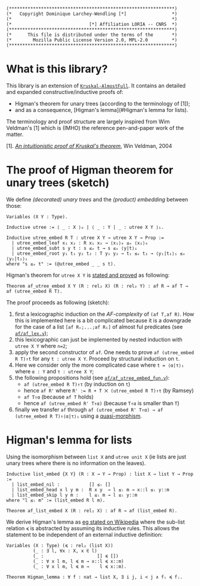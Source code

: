 ```
(**************************************************************)
(*   Copyright Dominique Larchey-Wendling [*]                 *)
(*                                                            *)
(*                             [*] Affiliation LORIA -- CNRS  *)
(**************************************************************)
(*      This file is distributed under the terms of the       *)
(*        Mozilla Public License Version 2.0, MPL-2.0         *)
(**************************************************************)
```

# What is this library?

This library is an extension of [`Kruskal-AlmostFull`](https://github.com/DmxLarchey/Kruskal-AlmostFull).
It contains an detailed and expanded constructive/inductive proofs of:
- Higman's theorem for unary trees (according to the terminology of \[1\]);
- and as a consequence, [Higman's lemma](#Higman's lemma for lists).

The terminology and proof structure are largely inspired from Wim Veldman's \[1\] 
which is (IMHO) the reference pen-and-paper work of the matter.

\[1\]. [_An intuitionistic proof of Kruskal's theorem_](https://link.springer.com/article/10.1007/s00153-003-0207-x), Win Veldman, 2004

# The proof of Higman theorem for unary trees (sketch)

We define _(decorated) unary trees_ and the _(product) embedding_ between those:
```coq
Variables (X Y : Type).

Inductive utree := ⟨ _ : X ⟩₀ | ⟨ _ : Y | _ : utree X Y ⟩₁.
  
Inductive utree_embed R T : utree X Y → utree X Y → Prop :=
  | utree_embed_leaf x₁ x₂ : R x₁ x₂ → ⟨x₁⟩₀ ≤ₑ ⟨x₂⟩₀
  | utree_embed_subt s y t : s ≤ₑ t → s ≤ₑ ⟨y|t⟩₁
  | utree_embed_root y₁ t₁ y₂ t₂ : T y₁ y₂ → t₁ ≤ₑ t₂ → ⟨y₁|t₁⟩₁ ≤ₑ ⟨y₂|t₂⟩₁
where "s ≤ₑ t" := (@utree_embed _ _ s t).
```

Higman's theorem for `utree X Y` is [stated and proved](heories/af/af_utree_embed.v) as following:
```coq
Theorem af_utree_embed X Y (R : rel₂ X) (R : rel₂ Y) : af R → af T → af (utree_embed R T). 
```

The proof proceeds as following (sketch):
1. first a lexicographic induction on the _AF-complexity_ of `(af T,af R)`. How this is implemented
   here is a bit complicated because it is a downgrade for the case of a list `[af Rₙ;...;af R₁]`
   of almost ful predicates (see [`af/af_lex.v`](theories/af/af_lex.v));
2. this lexicographic can just be implemented by nested induction with `utree X Y` where `n=2`;
3. apply the second constructor of `af`. One needs to prove `af (utree_embed R T)↑t` for
   any `t : utree X Y`. Proceed by structural induction on `t`. 
4. Here we consider only the more complicated case where `t = ⟨α|τ⟩₁` where `α : Y` and `τ : utree X Y`;
5. the following propositions hold (see [`af/af_utree_embed_fun.v`](theories/af/af_utree_embed_fun.v)):
    - `af (utree_embed R T)↑τ` (by induction on `t`)
    - hence `af R'` where `R' := R + T ⨉ (utree_embed R T)↑τ` (by Ramsey)
    - `af T↑α` (because `af T` holds)
    - hence `af (utree_embed R' T↑α)` (because `T↑α` is smaller than `T`)
6. finally we transfer `af` through `af (utree_embed R' T↑α) → af (utree_embed R T)↑⟨α|τ⟩₁`
   using a [quasi-morphism](theories/af/af_quasi_morphism.v).

# Higman's lemma for lists

Using the isomorphism between `list X` and `utree unit X` (ie lists are just unary trees where
there is no information on the leaves).

```coq
Inductive list_embed {X Y} (R : X → Y → Prop) : list X → list Y → Prop :=
  | list_embed_nil :           [] ≤ₗ []
  | list_embed_head x l y m :  R x y  → l ≤ₗ m → x::l ≤ₗ y::m
  | list_embed_skip l y m :    l ≤ₗ m → l ≤ₗ y::m
where "l ≤ₗ m" := (list_embed R l m).

Theorem af_list_embed X (R : rel₂ X) : af R → af (list_embed R).
```

We derive Higman's lemma as [eg stated on Wikipedia](https://en.wikipedia.org/w/index.php?title=Higman%27s_lemma&oldid=841018000)
where the sub-list relation `≼` is abstracted by assuming its inductive rules. This allows the statement to be independent of
an external inductive definition:
```coq
Variables (X : Type) (≼ : rel₂ (list X))
          (_ : ∃ l, ∀x : X, x ∈ l) 
          (_ :                    [] ≼ [])
          (_ : ∀ x l m, l ≼ m → x::l ≼ x::m)
          (_ : ∀ x l m, l ≼ m →    l ≼ x::m).

Theorem Higman_lemma : ∀ f : nat → list X, ∃ i j, i < j ∧ fᵢ ≼ fⱼ.
```
